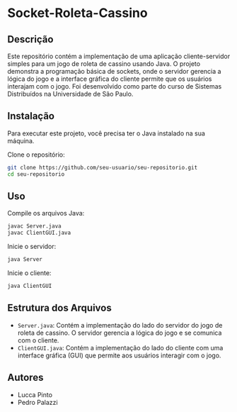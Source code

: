 
# Socket-Roleta-Cassino

## Descrição
Este repositório contém a implementação de uma aplicação cliente-servidor simples para um jogo de roleta de cassino usando Java. O projeto demonstra a programação básica de sockets, onde o servidor gerencia a lógica do jogo e a interface gráfica do cliente permite que os usuários interajam com o jogo. Foi desenvolvido como parte do curso de Sistemas Distribuídos na Universidade de São Paulo.

## Instalação
Para executar este projeto, você precisa ter o Java instalado na sua máquina. 

Clone o repositório:
```bash
git clone https://github.com/seu-usuario/seu-repositorio.git
cd seu-repositorio
```

## Uso
Compile os arquivos Java:
```bash
javac Server.java
javac ClientGUI.java
```

Inicie o servidor:
```bash
java Server
```

Inicie o cliente:
```bash
java ClientGUI
```

## Estrutura dos Arquivos
- `Server.java`: Contém a implementação do lado do servidor do jogo de roleta de cassino. O servidor gerencia a lógica do jogo e se comunica com o cliente.
- `ClientGUI.java`: Contém a implementação do lado do cliente com uma interface gráfica (GUI) que permite aos usuários interagir com o jogo.

## Autores
- Lucca Pinto
- Pedro Palazzi


